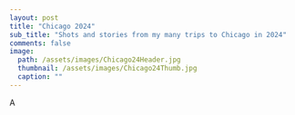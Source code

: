 ```yaml
---
layout: post
title: "Chicago 2024"
sub_title: "Shots and stories from my many trips to Chicago in 2024"
comments: false
image: 
  path: /assets/images/Chicago24Header.jpg
  thumbnail: /assets/images/Chicago24Thumb.jpg
  caption: ""
---
```

A